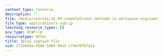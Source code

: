 ```yaml
---
content_type: resource
description: ''
file: /media/courses/16-90-computational-methods-in-aerospace-engineering-spring-2014/2f2e604a450e5d6696d5cf4e70fb7a1a_E9Wx6QaGyR0.vtt
file_type: application/x-subrip
learning_resource_types: []
ocw_type: OCWFile
resourcetype: Other
title: 3play caption file
uid: 2f2e604a-450e-5d66-96d5-cf4e70fb7a1a
---
```

